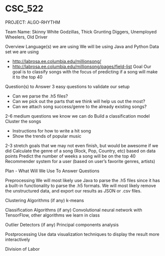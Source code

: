 # CSC_522

PROJECT: ALGO-RHYTHM

Team Name: Skinny White Godzillas, Thick Grunting Diggers, Unemployed Wheelers, Old Driver

Overview
Language(s) we are using 
We will be using Java and Python
Data set we are using
* http://labrosa.ee.columbia.edu/millionsong/
* http://labrosa.ee.columbia.edu/millionsong/pages/field-list 
Goal
Our goal is to classify songs with the focus of predicting if a song will make it to the top 40

Question(s) to Answer
3 easy questions to validate our setup
- 	Can we parse the .h5 files?
- 	Can we pick out the parts that we think will help us out the most?
- 	Can we attach song success/genre to the already existing songs?

2-6 medium questions we know we can do
Build a classification model
Cluster the songs
-	Instructions for how to write a hit song
- 	Show the trends of popular music

2-3 stretch goals that we may not even finish, but would be awesome if we did
Calculate the genre of a song (Rock, Pop, Country, etc) based on data points
Predict the number of weeks a song will be on the top 40
Recommender system for a user (based on user’s favorite genres, artists)



Plan - What Will We Use To Answer Questions

Preprocessing
We will most likely use Java to parse the .h5 files since it has a built-in functionality to parse the .h5 formats.  We will most likely remove the unstructured data, and export our results as JSON or .csv files.

Clustering Algorithms (if any)
k-means

Classification Algorithms (if any)
Convolutional neural network with TensorFlow, other algorithms we learn in class

Outlier Detectors (if any)
Principal components analysis

Postprocessing
Use data visualization techniques to display the result more interactively



Division of Labor
